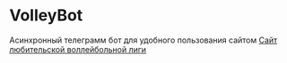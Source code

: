 # VolleyBot
Асинхронный телеграмм бот для удобного пользования сайтом [Сайт любительской воллейбольной лиги](http://www.volleymsk.ru) 